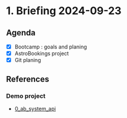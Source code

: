 # 1. Briefing 2024-09-23

## Agenda

- [x] Bootcamp : goals and planing
- [x] AstroBookings project
- [x] Git planing

## References

### Demo project

- [0_ab_system_api](https://github.com/AirBus-Bootcamp/0_ab_system_api)
